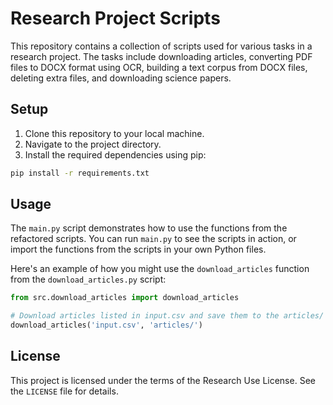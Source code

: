 # Research Project Scripts

This repository contains a collection of scripts used for various tasks in a research project. The tasks include downloading articles, converting PDF files to DOCX format using OCR, building a text corpus from DOCX files, deleting extra files, and downloading science papers.

## Setup

1. Clone this repository to your local machine.
2. Navigate to the project directory.
3. Install the required dependencies using pip:

```bash
pip install -r requirements.txt
```

## Usage

The `main.py` script demonstrates how to use the functions from the refactored scripts. You can run `main.py` to see the scripts in action, or import the functions from the scripts in your own Python files.

Here's an example of how you might use the `download_articles` function from the `download_articles.py` script:

```python
from src.download_articles import download_articles

# Download articles listed in input.csv and save them to the articles/ directory
download_articles('input.csv', 'articles/')
```

## License

This project is licensed under the terms of the Research Use License. See the `LICENSE` file for details.